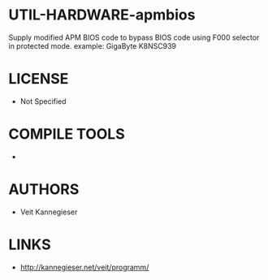 # UTIL-HARDWARE-apmbios
Supply modified APM BIOS code to bypass BIOS code using F000 selector in protected mode. example: GigaByte K8NSC939

LICENSE
===============
* Not Specified

COMPILE TOOLS
===============
* 
 
AUTHORS
===============
* Veit Kannegieser

LINKS
===============
* http://kannegieser.net/veit/programm/

